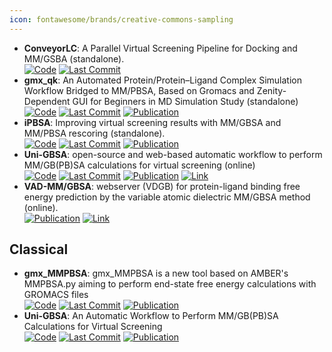 ```yaml
---
icon: fontawesome/brands/creative-commons-sampling
---
```


- **ConveyorLC**: A Parallel Virtual Screening Pipeline for Docking and MM/GSBA (standalone).  
		[![Code](https://img.shields.io/github/stars/XiaohuaZhangLLNL/conveyorlc?style=for-the-badge&logo=github)](https://github.com/XiaohuaZhangLLNL/conveyorlc) [![Last Commit](https://img.shields.io/github/last-commit/XiaohuaZhangLLNL/conveyorlc?style=for-the-badge&logo=github)](https://github.com/XiaohuaZhangLLNL/conveyorlc) 
- **gmx_qk**: An Automated Protein/Protein–Ligand Complex Simulation Workflow Bridged to MM/PBSA, Based on Gromacs and Zenity-Dependent GUI for Beginners in MD Simulation Study (standalone)  
		[![Code](https://img.shields.io/github/stars/harry-maan/gmx_qk?style=for-the-badge&logo=github)](https://github.com/harry-maan/gmx_qk) [![Last Commit](https://img.shields.io/github/last-commit/harry-maan/gmx_qk?style=for-the-badge&logo=github)](https://github.com/harry-maan/gmx_qk) [![Publication](https://img.shields.io/badge/Publication-Citations:5-blue?style=for-the-badge&logo=bookstack)](https://doi.org/10.1021/acs.jcim.3c00341) 
- **iPBSA**: Improving virtual screening results with MM/GBSA and MM/PBSA rescoring (standalone).  
		[![Code](https://img.shields.io/github/stars/sahakyanhk/iPBSA?style=for-the-badge&logo=github)](https://github.com/sahakyanhk/iPBSA) [![Last Commit](https://img.shields.io/github/last-commit/sahakyanhk/iPBSA?style=for-the-badge&logo=github)](https://github.com/sahakyanhk/iPBSA) [![Publication](https://img.shields.io/badge/Publication-Citations:49-blue?style=for-the-badge&logo=bookstack)](https://doi.org/10.1007/s10822-021-00389-3) 
- **Uni-GBSA**: open-source and web-based automatic workflow to perform MM/GB(PB)SA calculations for virtual screening (online)  
		[![Code](https://img.shields.io/github/stars/dptech-corp/Uni-GBSA?style=for-the-badge&logo=github)](https://github.com/dptech-corp/Uni-GBSA) [![Last Commit](https://img.shields.io/github/last-commit/dptech-corp/Uni-GBSA?style=for-the-badge&logo=github)](https://github.com/dptech-corp/Uni-GBSA) [![Publication](https://img.shields.io/badge/Publication-Citations:0-blue?style=for-the-badge&logo=bookstack)](https://doi.org/10.1093/bib/bbad218/7199492) [![Link](https://img.shields.io/badge/Link-online-brightgreen?style=for-the-badge&logo=cachet&logoColor=65FF8F)](https://labs.dp.tech/projects/uni-gbsa/) 
- **VAD-MM/GBSA**: webserver (VDGB) for protein-ligand binding free energy prediction by the variable atomic dielectric MM/GBSA method (online).  
	[![Publication](https://img.shields.io/badge/Publication-Citations:34-blue?style=for-the-badge&logo=bookstack)](https://doi.org/10.1021/acs.jcim.1c00091) [![Link](https://img.shields.io/badge/Link-online-brightgreen?style=for-the-badge&logo=cachet&logoColor=65FF8F)](http://cadd.zju.edu.cn/vdgb) 

## **Classical**
- **gmx_MMPBSA**: gmx_MMPBSA is a new tool based on AMBER's MMPBSA.py aiming to perform end-state free energy calculations with GROMACS files  
		[![Code](https://img.shields.io/github/stars/Valdes-Tresanco-MS/gmx_MMPBSA?style=for-the-badge&logo=github)](https://github.com/Valdes-Tresanco-MS/gmx_MMPBSA) [![Last Commit](https://img.shields.io/github/last-commit/Valdes-Tresanco-MS/gmx_MMPBSA?style=for-the-badge&logo=github)](https://github.com/Valdes-Tresanco-MS/gmx_MMPBSA) [![Publication](https://img.shields.io/badge/Publication-Citations:1193-blue?style=for-the-badge&logo=bookstack)](https://doi.org/10.1021/acs.jctc.1c00645) 
- **Uni-GBSA**: An Automatic Workflow to Perform MM/GB(PB)SA Calculations for Virtual Screening  
		[![Code](https://img.shields.io/github/stars/dptech-corp/Uni-GBSA?style=for-the-badge&logo=github)](https://github.com/dptech-corp/Uni-GBSA) [![Last Commit](https://img.shields.io/github/last-commit/dptech-corp/Uni-GBSA?style=for-the-badge&logo=github)](https://github.com/dptech-corp/Uni-GBSA) [![Publication](https://img.shields.io/badge/Publication-Citations:0-blue?style=for-the-badge&logo=bookstack)](https://doi.org/10.1093/bib/bbad218/7199492) 
